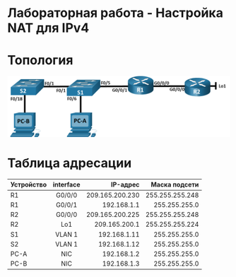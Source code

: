 # Лабораторная работа - Настройка NAT для IPv4

# Топология

![Image alt](https://github.com/giendo152/network-basic/blob/main/practice/pra12/1.png)

# Таблица адресации

| Устройство | interface| IP-адрес	| Маска подсети |
| ---------------- |:------------------:| -----------------:| -----------------:|
| R1               |	G0/0/0	| 209.165.200.230 |	255.255.255.248 |
| R1               |	G0/0/1 	| 192.168.1.1 |	255.255.255.0 |
| R2               |	G0/0/0	| 209.165.200.225 | 255.255.255.248 |	
| R2               |	Lo1	| 209.165.200.1 |	255.255.255.224 |
| S1             |	VLAN 1 	| 192.168.1.11|	255.255.255.0 |
| S2           |	VLAN 1	| 192.168.1.12|	255.255.255.0 |
| PC-A             |	NIC 	| 192.168.1.2|	255.255.255.0 |
| PC-B         |	NIC	| 192.168.1.3|	255.255.255.0 |

